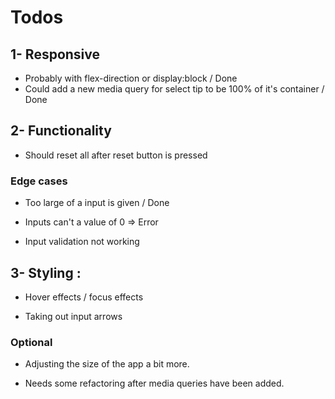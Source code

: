 # Todos

## 1- Responsive

-  Probably with flex-direction or display:block / Done
-  Could add a new media query for select tip to be 100% of it's container / Done

## 2- Functionality

-  Should reset all after reset button is pressed

### Edge cases

-  Too large of a input is given / Done

-  Inputs can't a value of 0 => Error

*  Input validation not working

## 3- Styling :

-  Hover effects / focus effects

*  Taking out input arrows

### Optional

-  Adjusting the size of the app a bit more.

*  Needs some refactoring after media queries have been added.
